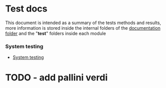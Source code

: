 
# Test docs

This document is intended as a summary of the tests methods and results, more information is stored inside the internal folders of the [documentation folder](.) and the "__test__" folders inside each module

### System testing
* [System testing](./systemTest/systemTest.md)

# TODO - add pallini verdi
